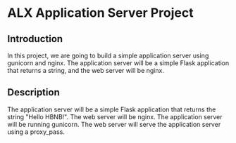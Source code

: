 # ALX Application Server Project

## Introduction
In this project, we are going to build a simple application server using gunicorn and nginx.
The application server will be a simple Flask application that returns a string, and the web server will be nginx.

## Description
The application server will be a simple Flask application that returns the string "Hello HBNB!".
The web server will be nginx. The application server will be running gunicorn.
The web server will serve the application server using a proxy_pass.

